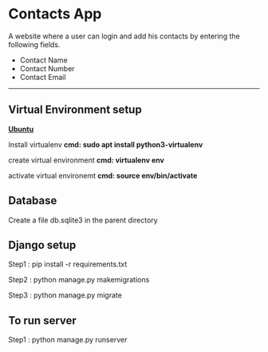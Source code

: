 # Contacts App
A website where a user can login and add his contacts by entering the following fields.
* Contact Name
* Contact Number
* Contact Email
-----
## Virtual Environment setup

**<ins>Ubuntu</ins>**

Install virtualenv **cmd: sudo apt install python3-virtualenv**

create virtual environment  **cmd: virtualenv env**

activate virtual environemt **cmd: source env/bin/activate**

## Database
Create a file db.sqlite3 in the parent directory

## Django setup
Step1 : pip install -r requirements.txt

Step2 : python manage.py makemigrations

Step3 : python manage.py migrate

## To run server 
Step1 : python manage.py runserver

